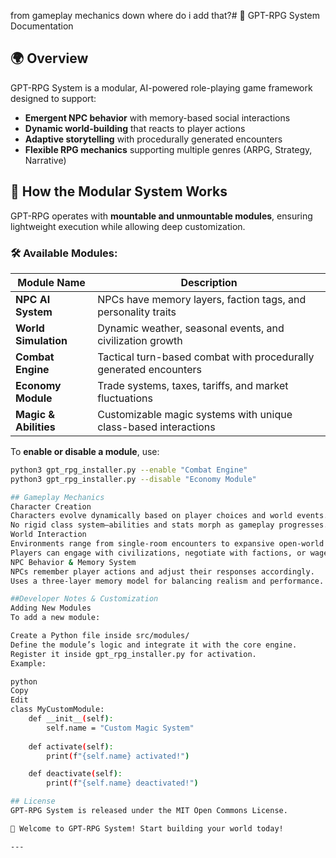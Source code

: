 from gameplay mechanics down where do i add that?# 📜 GPT-RPG System Documentation

## 🌍 Overview
GPT-RPG System is a modular, AI-powered role-playing game framework designed to support:
- **Emergent NPC behavior** with memory-based social interactions
- **Dynamic world-building** that reacts to player actions
- **Adaptive storytelling** with procedurally generated encounters
- **Flexible RPG mechanics** supporting multiple genres (ARPG, Strategy, Narrative)

## 🔧 How the Modular System Works
GPT-RPG operates with **mountable and unmountable modules**, ensuring lightweight execution while allowing deep customization.

### 🛠️ Available Modules:
| Module Name          | Description |
|----------------------|-------------|
| **NPC AI System**     | NPCs have memory layers, faction tags, and personality traits |
| **World Simulation**  | Dynamic weather, seasonal events, and civilization growth |
| **Combat Engine**     | Tactical turn-based combat with procedurally generated encounters |
| **Economy Module**    | Trade systems, taxes, tariffs, and market fluctuations |
| **Magic & Abilities** | Customizable magic systems with unique class-based interactions |

To **enable or disable a module**, use:
```sh
python3 gpt_rpg_installer.py --enable "Combat Engine"
python3 gpt_rpg_installer.py --disable "Economy Module"

## Gameplay Mechanics
Character Creation
Characters evolve dynamically based on player choices and world events.
No rigid class system—abilities and stats morph as gameplay progresses.
World Interaction
Environments range from single-room encounters to expansive open-world dungeons.
Players can engage with civilizations, negotiate with factions, or wage war.
NPC Behavior & Memory System
NPCs remember player actions and adjust their responses accordingly.
Uses a three-layer memory model for balancing realism and performance.

##Developer Notes & Customization
Adding New Modules
To add a new module:

Create a Python file inside src/modules/
Define the module’s logic and integrate it with the core engine.
Register it inside gpt_rpg_installer.py for activation.
Example:

python
Copy
Edit
class MyCustomModule:
    def __init__(self):
        self.name = "Custom Magic System"
    
    def activate(self):
        print(f"{self.name} activated!")

    def deactivate(self):
        print(f"{self.name} deactivated!")

## License
GPT-RPG System is released under the MIT Open Commons License.

🎉 Welcome to GPT-RPG System! Start building your world today!

---